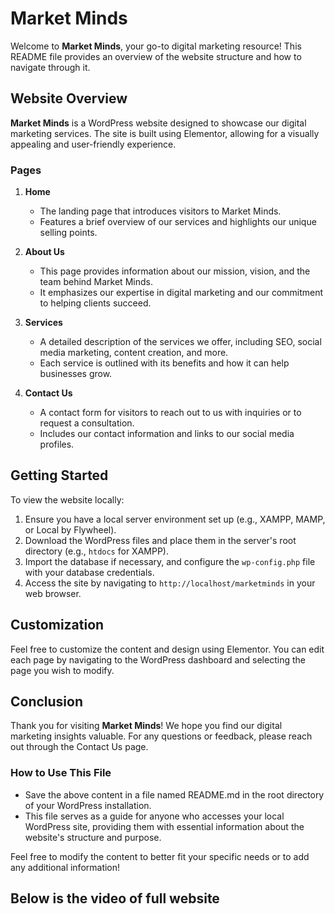 # Market Minds

Welcome to **Market Minds**, your go-to digital marketing resource! This README file provides an overview of the website structure and how to navigate through it.

## Website Overview

**Market Minds** is a WordPress website designed to showcase our digital marketing services. The site is built using Elementor, allowing for a visually appealing and user-friendly experience.

### Pages

1. **Home**
   - The landing page that introduces visitors to Market Minds.
   - Features a brief overview of our services and highlights our unique selling points.

2. **About Us**
   - This page provides information about our mission, vision, and the team behind Market Minds.
   - It emphasizes our expertise in digital marketing and our commitment to helping clients succeed.

3. **Services**
   - A detailed description of the services we offer, including SEO, social media marketing, content creation, and more.
   - Each service is outlined with its benefits and how it can help businesses grow.

4. **Contact Us**
   - A contact form for visitors to reach out to us with inquiries or to request a consultation.
   - Includes our contact information and links to our social media profiles.

## Getting Started

To view the website locally:

1. Ensure you have a local server environment set up (e.g., XAMPP, MAMP, or Local by Flywheel).
2. Download the WordPress files and place them in the server's root directory (e.g., `htdocs` for XAMPP).
3. Import the database if necessary, and configure the `wp-config.php` file with your database credentials.
4. Access the site by navigating to `http://localhost/marketminds` in your web browser.

## Customization

Feel free to customize the content and design using Elementor. You can edit each page by navigating to the WordPress dashboard and selecting the page you wish to modify.

## Conclusion

Thank you for visiting **Market Minds**! We hope you find our digital marketing insights valuable. For any questions or feedback, please reach out through the Contact Us page.


### How to Use This File

- Save the above content in a file named README.md in the root directory of your WordPress installation.
- This file serves as a guide for anyone who accesses your local WordPress site, providing them with essential information about the website's structure and purpose. 

Feel free to modify the content to better fit your specific needs or to add any additional information!

## Below is the video of full website
